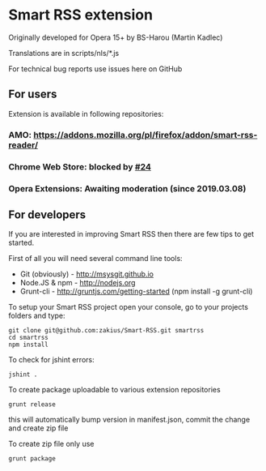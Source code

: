 # Smart RSS extension

Originally developed for Opera 15+ by BS-Harou (Martin Kadlec)

Translations are in scripts/nls/*.js

For technical bug reports use issues here on GitHub

## For users

Extension is available in following repositories:

### AMO: https://addons.mozilla.org/pl/firefox/addon/smart-rss-reader/

### Chrome Web Store: blocked by [#24](/../../issues/24)

### Opera Extensions: Awaiting moderation (since 2019.03.08)


## For developers

If you are interested in improving Smart RSS then there are few tips to get started. 

First of all you will need several command line tools:

- Git (obviously) - http://msysgit.github.io
- Node.JS & npm - http://nodejs.org
- Grunt-cli - http://gruntjs.com/getting-started (npm install -g grunt-cli)

To setup your Smart RSS project open your console, go to your projects folders and type:
```
git clone git@github.com:zakius/Smart-RSS.git smartrss
cd smartrss
npm install
```


To check for jshint errors:
```
jshint .
```

To create package uploadable to various extension repositories 
```
grunt release
```
this will automatically bump version in manifest.json, commit the change and create zip file

To create zip file only use 
```
grunt package
```
